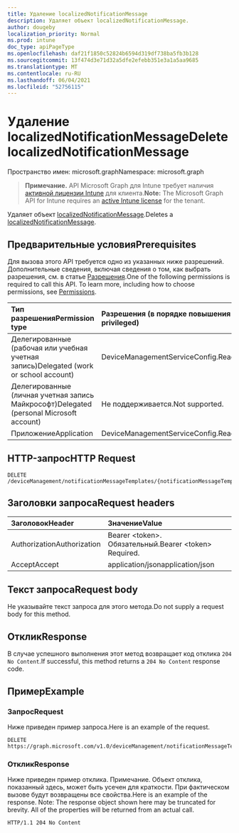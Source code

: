 ```yaml
---
title: Удаление localizedNotificationMessage
description: Удаляет объект localizedNotificationMessage.
author: dougeby
localization_priority: Normal
ms.prod: intune
doc_type: apiPageType
ms.openlocfilehash: daf21f1850c52824b6594d319df738ba5fb3b128
ms.sourcegitcommit: 13f474d3e71d32a5dfe2efebb351e3a1a5aa9685
ms.translationtype: MT
ms.contentlocale: ru-RU
ms.lasthandoff: 06/04/2021
ms.locfileid: "52756115"
---
```

# <a name="delete-localizednotificationmessage"></a><span data-ttu-id="68f74-103">Удаление localizedNotificationMessage</span><span class="sxs-lookup"><span data-stu-id="68f74-103">Delete localizedNotificationMessage</span></span>

<span data-ttu-id="68f74-104">Пространство имен: microsoft.graph</span><span class="sxs-lookup"><span data-stu-id="68f74-104">Namespace: microsoft.graph</span></span>

> <span data-ttu-id="68f74-105">**Примечание.** API Microsoft Graph для Intune требует наличия [активной лицензии Intune](https://go.microsoft.com/fwlink/?linkid=839381) для клиента.</span><span class="sxs-lookup"><span data-stu-id="68f74-105">**Note:** The Microsoft Graph API for Intune requires an [active Intune license](https://go.microsoft.com/fwlink/?linkid=839381) for the tenant.</span></span>

<span data-ttu-id="68f74-106">Удаляет объект [localizedNotificationMessage](../resources/intune-notification-localizednotificationmessage.md).</span><span class="sxs-lookup"><span data-stu-id="68f74-106">Deletes a [localizedNotificationMessage](../resources/intune-notification-localizednotificationmessage.md).</span></span>

## <a name="prerequisites"></a><span data-ttu-id="68f74-107">Предварительные условия</span><span class="sxs-lookup"><span data-stu-id="68f74-107">Prerequisites</span></span>
<span data-ttu-id="68f74-p101">Для вызова этого API требуется одно из указанных ниже разрешений. Дополнительные сведения, включая сведения о том, как выбрать разрешения, см. в статье [Разрешения](/graph/permissions-reference).</span><span class="sxs-lookup"><span data-stu-id="68f74-p101">One of the following permissions is required to call this API. To learn more, including how to choose permissions, see [Permissions](/graph/permissions-reference).</span></span>

|<span data-ttu-id="68f74-110">Тип разрешения</span><span class="sxs-lookup"><span data-stu-id="68f74-110">Permission type</span></span>|<span data-ttu-id="68f74-111">Разрешения (в порядке повышения привилегий)</span><span class="sxs-lookup"><span data-stu-id="68f74-111">Permissions (from least to most privileged)</span></span>|
|:---|:---|
|<span data-ttu-id="68f74-112">Делегированные (рабочая или учебная учетная запись)</span><span class="sxs-lookup"><span data-stu-id="68f74-112">Delegated (work or school account)</span></span>|<span data-ttu-id="68f74-113">DeviceManagementServiceConfig.ReadWrite.All</span><span class="sxs-lookup"><span data-stu-id="68f74-113">DeviceManagementServiceConfig.ReadWrite.All</span></span>|
|<span data-ttu-id="68f74-114">Делегированные (личная учетная запись Майкрософт)</span><span class="sxs-lookup"><span data-stu-id="68f74-114">Delegated (personal Microsoft account)</span></span>|<span data-ttu-id="68f74-115">Не поддерживается.</span><span class="sxs-lookup"><span data-stu-id="68f74-115">Not supported.</span></span>|
|<span data-ttu-id="68f74-116">Приложение</span><span class="sxs-lookup"><span data-stu-id="68f74-116">Application</span></span>|<span data-ttu-id="68f74-117">DeviceManagementServiceConfig.ReadWrite.All</span><span class="sxs-lookup"><span data-stu-id="68f74-117">DeviceManagementServiceConfig.ReadWrite.All</span></span>|

## <a name="http-request"></a><span data-ttu-id="68f74-118">HTTP-запрос</span><span class="sxs-lookup"><span data-stu-id="68f74-118">HTTP Request</span></span>
<!-- {
  "blockType": "ignored"
}
-->
``` http
DELETE /deviceManagement/notificationMessageTemplates/{notificationMessageTemplateId}/localizedNotificationMessages/{localizedNotificationMessageId}
```

## <a name="request-headers"></a><span data-ttu-id="68f74-119">Заголовки запроса</span><span class="sxs-lookup"><span data-stu-id="68f74-119">Request headers</span></span>
|<span data-ttu-id="68f74-120">Заголовок</span><span class="sxs-lookup"><span data-stu-id="68f74-120">Header</span></span>|<span data-ttu-id="68f74-121">Значение</span><span class="sxs-lookup"><span data-stu-id="68f74-121">Value</span></span>|
|:---|:---|
|<span data-ttu-id="68f74-122">Authorization</span><span class="sxs-lookup"><span data-stu-id="68f74-122">Authorization</span></span>|<span data-ttu-id="68f74-123">Bearer &lt;token&gt;. Обязательный.</span><span class="sxs-lookup"><span data-stu-id="68f74-123">Bearer &lt;token&gt; Required.</span></span>|
|<span data-ttu-id="68f74-124">Accept</span><span class="sxs-lookup"><span data-stu-id="68f74-124">Accept</span></span>|<span data-ttu-id="68f74-125">application/json</span><span class="sxs-lookup"><span data-stu-id="68f74-125">application/json</span></span>|

## <a name="request-body"></a><span data-ttu-id="68f74-126">Текст запроса</span><span class="sxs-lookup"><span data-stu-id="68f74-126">Request body</span></span>
<span data-ttu-id="68f74-127">Не указывайте текст запроса для этого метода.</span><span class="sxs-lookup"><span data-stu-id="68f74-127">Do not supply a request body for this method.</span></span>

## <a name="response"></a><span data-ttu-id="68f74-128">Отклик</span><span class="sxs-lookup"><span data-stu-id="68f74-128">Response</span></span>
<span data-ttu-id="68f74-129">В случае успешного выполнения этот метод возвращает код отклика `204 No Content`.</span><span class="sxs-lookup"><span data-stu-id="68f74-129">If successful, this method returns a `204 No Content` response code.</span></span>

## <a name="example"></a><span data-ttu-id="68f74-130">Пример</span><span class="sxs-lookup"><span data-stu-id="68f74-130">Example</span></span>

### <a name="request"></a><span data-ttu-id="68f74-131">Запрос</span><span class="sxs-lookup"><span data-stu-id="68f74-131">Request</span></span>
<span data-ttu-id="68f74-132">Ниже приведен пример запроса.</span><span class="sxs-lookup"><span data-stu-id="68f74-132">Here is an example of the request.</span></span>
``` http
DELETE https://graph.microsoft.com/v1.0/deviceManagement/notificationMessageTemplates/{notificationMessageTemplateId}/localizedNotificationMessages/{localizedNotificationMessageId}
```

### <a name="response"></a><span data-ttu-id="68f74-133">Отклик</span><span class="sxs-lookup"><span data-stu-id="68f74-133">Response</span></span>
<span data-ttu-id="68f74-p102">Ниже приведен пример отклика. Примечание. Объект отклика, показанный здесь, может быть усечен для краткости. При фактическом вызове будут возвращены все свойства.</span><span class="sxs-lookup"><span data-stu-id="68f74-p102">Here is an example of the response. Note: The response object shown here may be truncated for brevity. All of the properties will be returned from an actual call.</span></span>
``` http
HTTP/1.1 204 No Content
```




